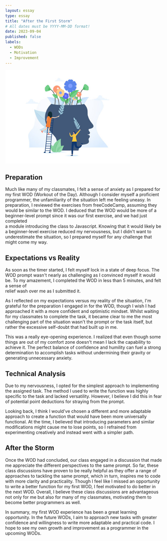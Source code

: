 ```yaml
---
layout: essay
type: essay
title: "After the First Storm"
# All dates must be YYYY-MM-DD format!
date: 2023-09-04
published: false
labels:
  - WODs
  - Motivation
  - Improvement
---
```


<img width="400" class="rounded float-start pe-4" src="../img/after-the-first-storm/after-the-first-storm-icon.jpg">

## Preparation

Much like many of my classmates, I felt a sense of anxiety as I prepared for my first WOD (Workout of the Day).
Although I consider myself a proficient programmer, the unfamiliarity of the situation left me feeling uneasy.
In preparation, I reviewed the exercises from freeCodeCamp, assuming they would be similar to the WOD. 
I deduced that the WOD would be more of a beginner-level prompt since it was our first exercise, and we had just completed  
a module introducing the class to Javascript. Knowing that it would likely be a beginner-level exercise reduced my
nervousness, but I didn't want to underestimate the situation, so I prepared myself for any challenge that might
come my way.

## Expectations vs Reality

As soon as the timer started, I felt myself lock in a state of deep focus. The WOD prompt wasn't nearly as challenging
as I convinced myself it would be. To my amazement, I completed the WOD in less than 5 minutes, and felt a sense of  
relief wash over me as I submitted it. 

As I reflected on my expectations versus my reality of the situation, I'm grateful for the preparation I engaged in for 
the WOD, though I wish I had approached it with a more confident and optimistic mindset. Whilst waiting for my classmates
to complete the task, it became clear to me the most challenging part of the situation wasn't the prompt or the task 
itself, but rather the excessive self-doubt that had built up in me.

This was a really eye-opening experience. I realized that even though some things are out of my comfort zone
doesn't mean I lack the capability to achieve it. The perfect balance of confidence and humility can fuel a strong 
determination to accomplish tasks without undermining their gravity or generating unnecessary anxiety. 

## Technical Analysis

Due to my nervousness, I opted for the simplest approach to implementing the assigned task. The method I used to write 
the function was highly specific to the task and lacked versatility. However, I believe I did this in fear of potential
point deductions for straying from the prompt. 

Looking back, I think I would've chosen a different and more adaptable approach to create a function that would have
been more universally functional. At the time, I believed that introducing parameters and similar modifications might 
cause me to lose points, so I refrained from experimenting creatively and instead went with a simpler path.

## After the Storm

Once the WOD had concluded, our class engaged in a discussion that made me appreciate the different perspectives to
the same prompt. So far, these class discussions have proven to be really helpful as they offer a range of approaches to
tackling the same prompt, which in turn, inspires me to code with more clarity and practicality. Though I feel like I
missed an opportunity to write a better function for my first WOD, I feel motivated to do better in the next WOD.
Overall, I believe these class discussions are advantageous not only for me but also for many of my classmates,
motivating them to become better programmers as well. 

In summary, my first WOD experience has been a great learning opportunity. In the future WODs, I aim to approach new tasks 
with greater confidence and willingness to write more adaptable and practical code. I hope to see my own growth and 
improvement as a programmer in the upcoming WODs.